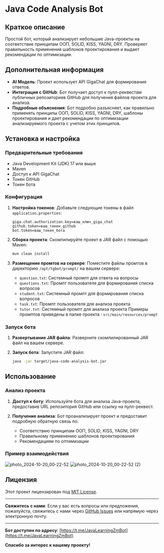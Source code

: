 # Java Code Analysis Bot

## Краткое описание

Простой бот, который анализирует небольшие Java-проекты на соответствие принципам ООП, SOLID, KISS, YAGNI, DRY. Проверяет правильность применения шаблонов проектирования и выдает рекомендации по оптимизации.

## Дополнительная информация

- **AI Модель**: Проект использует API GigaChat для формирования ответов.
- **Интеграция с GitHub**: Бот получает доступ к пулл-реквестам публичных репозиториев GitHub для получения файлов проекта для анализа.
- **Подробные объяснения**: Бот подробно разъясняет, как правильно применять принципы ООП, SOLID, KISS, YAGNI, DRY, шаблоны проектирования и дает рекомендации по оптимизации анализируемого проекта с учетом этих принципов.

## Установка и настройка

### Предварительные требования

- Java Development Kit (JDK) 17 или выше
- Maven
- Доступ к API GigaChat
- Токен GitHub
- Токен бота

### Конфигурация

1. **Настройка токенов**:
   Добавьте следующие токены в файл `application.properties`:
   ```properties
   giga.chat.authorization.key=ваш_ключ_giga_chat
   github.token=ваш_токен_github
   bot.token=ваш_токен_бота
   ```

2. **Сборка проекта**:
   Скомпилируйте проект в JAR файл с помощью Maven:
   ```bash
   mvn clean install
   ```

3. **Размещение промтов на сервере**:
   Поместите файлы промтов в директорию `/opt/tgbot/prompt/` на вашем сервере:
   - `question.txt`: Системный промпт для ответа на вопросы
   - `questions.txt`: Промпт пользователя для формирования списка вопросов
   - `student.txt`: Системный промпт для формирования списка вопросов
   - `task.txt`: Промпт пользователя для анализа проекта
   - `tutor.txt`: Системный промпт для анализа проекта
Примеры промптов приведены в папке проекта : `src/main/resources/prompt`

### Запуск бота

1. **Развертывание JAR файла**:
   Разверните скомпилированный JAR файл на вашем сервере.

2. **Запуск бота**:
   Запустите JAR файл:
   ```bash
   java -jar target/java-code-analysis-bot.jar
   ```

## Использование

### Анализ проекта

1. **Доступ к боту**:
   Используйте бота для анализа Java-проекта, предоставив URL репозитория GitHub или ссылку на пулл-реквест.

2. **Получение анализа**:
   Бот проанализирует проект и предоставит подробную обратную связь по:
   - Соответствию принципам ООП, SOLID, KISS, YAGNI, DRY
   - Правильному применению шаблонов проектирования
   - Рекомендациям по оптимизации

### Пример взаимодействия

![photo_2024-10-20_00-22-52](https://github.com/user-attachments/assets/58efdcf5-34d7-420a-b509-f32c683eae1d)
![photo_2024-10-20_00-22-52 (2)](https://github.com/user-attachments/assets/3006cf5a-6340-436d-b867-43850d87f3a9)


## Лицензия

Этот проект лицензирован под [MIT License](LICENSE).

---

**Свяжитесь с нами**: Если у вас есть вопросы или предложения, пожалуйста, свяжитесь с нами через [GitHub Issues](https://github.com/belousoveu/JavaGptBot/issues) или напрямую через электронную почту.

---

**Бот доступен по адресу**: [https://t.me/JavaLearningZmBot](https://t.me/JavaLearningZmBot)

**Спасибо за интерес к нашему проекту!**
